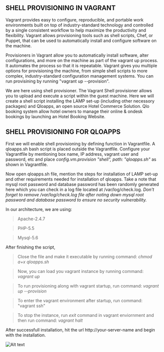 ## SHELL PROVISIONING IN VAGRANT

Vagrant provides easy to configure, reproducible, and portable work environments built on top of industry-standard technology and controlled by a single consistent workflow to help maximize the productivity and flexibility. Vagrant allows provisioning tools such as shell scripts, Chef, or Puppet, that can be used to automatically install and configure software on the machine.

Provisioners in Vagrant allow you to automatically install software, alter configurations, and more on the machine as part of the vagrant up process. It automates the process so that it is repeatable. Vagrant gives you multiple options for provisioning the machine, from simple shell scripts to more complex, industry-standard configuration management systems. You can run provisining by running "vagrant up --provision".

We are here using shell provisioner. The Vagrant Shell provisioner allows you to upload and execute a script within the guest machine. Here we will create a shell script installing the LAMP set-up (including other necessory packages) and Qloapps, an open source Hotel Commerce Solution. Qlo booking system allow hotel owners to manage their online & ondesk bookings by launching an Hotel Booking Website.


## SHELL PROVISIONING FOR QLOAPPS

First we will enable shell provisioning by defining function in Vagrantfile. A qloapps.sh bash script is placed outside the Vagrantfile.
Configure your Vagrantfile by mentioning box name, IP address, vagrant user and password, etc and place 
*config.vm.provision "shell", path: "qloapps.sh"* as shown in Vagrantfile.

Now open qloapps.sh file, mention the steps for installation of LAMP set-up and other requirements needed for installation of qloapps. Take a note that mysql root password and database password has been randomly generated here which you can check in a log file located at /var/log/check.log. *Don't forget to remove /var/log/check.log file after noting down mysql root password and database password to ensure no security vulnerability.*

In our architecture, we are using:

> Apache-2.4.7

> PHP-5.5

> Mysql-5.6

After finishing the script, 

> Close the file and make it executable by running command: *chmod a+x qloapps.sh*

> Now, you can load you vagrant instance by running command: *vagrant up*

> To run provisioning along with vagrant startup, run command: *vagrant up --provision*

> To enter the vagrant environment after startup, run command: "vagrant ssh"

> To stop the instance, run *exit* command in vagrant enviornment and then run command: *vagrant halt*

After successfull installation, hit the url http://your-server-name and begin with the installation.

![Alt text](https://github.com/alankrit29/Shell-Provisining-in-Vagrant-for-Qloapps/blob/master/Screenshot%20from%202017-01-03%2011:47:53.png?raw=true)
